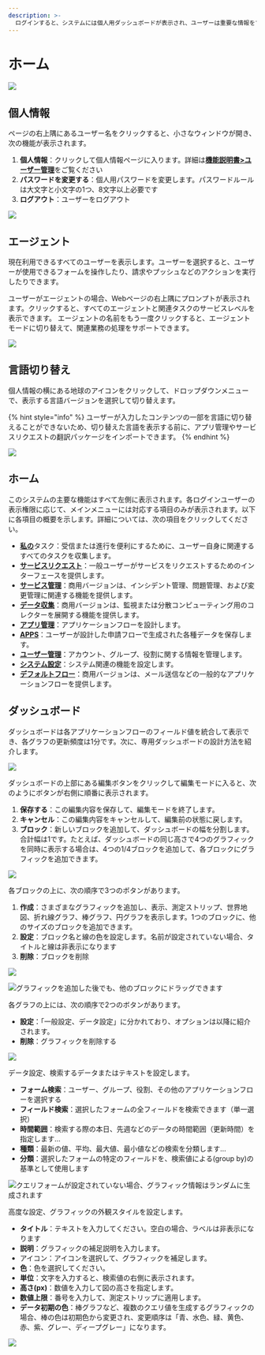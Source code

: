 ```yaml
---
description: >-
  ログインすると、システムには個人用ダッシュボードが表示され、ユーザーは重要な情報をすばやく把握できます。各ユーザーのダッシュボードは独立しており、個人のニーズに応じて設計できます。
---
```


# ホーム



![](<../.gitbook/assets/tu-pian- (19) (2) (1).png>)

## 個人情報

ページの右上隅にあるユーザー名をクリックすると、小さなウィンドウが開き、次の機能が表示されます。

1. **個人情報**：クリックして個人情報ページに入ります。詳細は[**機能説明書>ユーザー管理**](https://doc.omflow.com.tw/v/japan/5/8)をご覧ください
2. **パスワードを変更する**：個人用パスワードを変更します。パスワードルールは大文字と小文字の1つ、8文字以上必要です
3. **ログアウト**：ユーザーをログアウト

![](<../.gitbook/assets/tu-pian- (27).png>)

## エージェント

現在利用できるすべてのユーザーを表示します。ユーザーを選択すると、ユーザーが使用できるフォームを操作したり、請求やプッシュなどのアクションを実行したりできます。

ユーザーがエージェントの場合、Webページの右上隅にプロンプトが表示されます。クリックすると、すべてのエージェントと関連タスクのサービスレベルを表示できます。 エージェントの名前をもう一度クリックすると、エージェントモードに切り替えて、関連業務の処理をサポートできます。

![](<../.gitbook/assets/image (29).png>)

## 言語切り替え

個人情報の横にある地球のアイコンをクリックして、ドロップダウンメニューで、表示する言語バージョンを選択して切り替えます。

{% hint style="info" %}
ユーザーが入力したコンテンツの一部を言語に切り替えることができないため、切り替えた言語を表示する前に、アプリ管理やサービスリクエストの翻訳パッケージをインポートできます。
{% endhint %}

![](<../.gitbook/assets/tu-pian- (31).png>)

## ホーム

このシステムの主要な機能はすべて左側に表示されます。各ログインユーザーの表示権限に応じて、メインメニューには対応する項目のみが表示されます。以下に各項目の概要を示します。詳細については、次の項目をクリックしてください。

* [**私の**](https://app.gitbook.com/s/-M6SrengyyhO1h0\_BsJ\_-1151338989/5/2.md)タスク：受信または進行を便利にするために、ユーザー自身に関連するすべてのタスクを収集します。
* [**サービスリクエスト**](https://app.gitbook.com/s/-M6SrengyyhO1h0\_BsJ\_-1151338989/5/3.md)：一般ユーザーがサービスをリクエストするためのインターフェースを提供します。
* [**サービス管理**](https://app.gitbook.com/s/-M6SrengyyhO1h0\_BsJ\_-1151338989/5/4.md)：商用バージョンは、インシデント管理、問題管理、および変更管理に関連する機能を提供します。
* [**データ収集**](https://app.gitbook.com/s/-M6SrengyyhO1h0\_BsJ\_-1151338989/5/5.md)：商用バージョンは、監視または分散コンピューティング用のコレクターを展開する機能を提供します。
* [**アプリ管理**](https://app.gitbook.com/s/-M6SrengyyhO1h0\_BsJ\_-1151338989/5/6.md)：アプリケーションフローを設計します。
* [**APPS**](https://app.gitbook.com/s/-M6SrengyyhO1h0\_BsJ\_-1151338989/5/7.md)：ユーザーが設計した申請フローで生成された各種データを保存します。
* [**ユーザー管理**](https://app.gitbook.com/s/-M6SrengyyhO1h0\_BsJ\_-1151338989/5/8.md)：アカウント、グループ、役割に関する情報を管理します。
* [**システム設定**](https://app.gitbook.com/s/-M6SrengyyhO1h0\_BsJ\_-1151338989/5/9.md)：システム関連の機能を設定します。
* [**デフォルトフロー**](https://app.gitbook.com/s/-M6SrengyyhO1h0\_BsJ\_-1151338989/5/10.md)：商用バージョンは、メール送信などの一般的なアプリケーションフローを提供します。

## ダッシュボード

ダッシュボードは各アプリケーションフローのフィールド値を統合して表示でき、各グラフの更新頻度は1分です。次に、専用ダッシュボードの設計方法を紹介します。

![](../.gitbook/assets/pic001.jpg)

ダッシュボードの上部にある編集ボタンをクリックして編集モードに入ると、次のようにボタンが右側に順番に表示されます。

1. **保存する**：この編集内容を保存して、編集モードを終了します。
2. **キャンセル**：この編集内容をキャンセルして、編集前の状態に戻します。
3. **ブロック**：新しいブロックを追加して、ダッシュボードの幅を分割します。合計幅は1です。たとえば、ダッシュボードの同じ高さで4つのグラフィックを同時に表示する場合は、4つの1/4ブロックを追加して、各ブロックにグラフィックを追加できます。

![](<../.gitbook/assets/pic002 (1).jpg>)

各ブロックの上に、次の順序で3つのボタンがあります。

1. **作成**：さまざまなグラフィックを追加し、表示、測定ストリップ、世界地図、折れ線グラフ、棒グラフ、円グラフを表示します。1つのブロックに、他のサイズのブロックを追加できます。
2. **設定**：ブロック名と線の色を設定します。名前が設定されていない場合、タイトルと線は非表示になります
3. **削除**：ブロックを削除

![](<../.gitbook/assets/pic005 (1).jpg>)

![グラフィックを追加した後でも、他のブロックにドラッグできます](../.gitbook/assets/pic006.jpg)

各グラフの上には、次の順序で2つのボタンがあります。

* **設定**：「一般設定、データ設定」に分かれており、オプションは以降に紹介されます。
* **削除**：グラフィックを削除する

![](<../.gitbook/assets/pic007 (1).jpg>)

データ設定、検索するデータまたはテキストを設定します。

* **フォーム検索**：ユーザー、グループ、役割、その他のアプリケーションフローを選択する
* **フィールド検索**：選択したフォームの全フィールドを検索できます（単一選択）
* **時間範囲**：検索する際の本日、先週などのデータの時間範囲（更新時間）を指定します...
* **種類**：最新の値、平均、最大値、最小値などの検索を分類します...
* **分類**：選択したフォームの特定のフィールドを、検索値による(group by)の基準として使用します

![クエリフォームが設​​定されていない場合、グラフィック情報はランダムに生成されます](../.gitbook/assets/pic008.jpg)

高度な設定、グラフィックの外観スタイルを設定します。

* **タイトル**：テキストを入力してください。空白の場合、ラベルは非表示になります
* **説明**：グラフィックの補足説明を入力します。
* アイコン：アイコンを選択して、グラフィックを補足します。
* **色**：色を選択してください。
* **単位**：文字を入力すると、検索値の右側に表示されます。
* **高さ(px)**：数値を入力して図の高さを指定します。
* **数値上限**：番号を入力して、測定ストリップに適用します。
* **データ初期の色**：棒グラフなど、複数のクエリ値を生成するグラフィックの場合、棒の色は初期色から変更され、変更順序は「青、水色、緑、黄色、赤、紫、グレー、ディープグレー」になります。

![](../.gitbook/assets/pic009.jpg)

